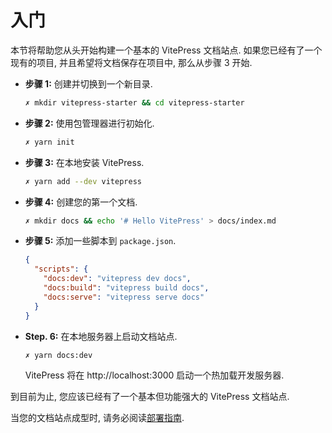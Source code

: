 # 入门

本节将帮助您从头开始构建一个基本的 VitePress 文档站点. 如果您已经有了一个现有的项目, 并且希望将文档保存在项目中, 那么从步骤 3 开始.

- **步骤 1:** 创建并切换到一个新目录.

  ```bash
  ✗ mkdir vitepress-starter && cd vitepress-starter
  ```

- **步骤 2:** 使用包管理器进行初始化.

  ```bash
  ✗ yarn init
  ```

- **步骤 3:** 在本地安装 VitePress.

  ```bash
  ✗ yarn add --dev vitepress
  ```

- **步骤 4:** 创建您的第一个文档.

  ```bash
  ✗ mkdir docs && echo '# Hello VitePress' > docs/index.md
  ```

- **步骤 5:** 添加一些脚本到 `package.json`.

  ```json
  {
    "scripts": {
      "docs:dev": "vitepress dev docs",
      "docs:build": "vitepress build docs",
      "docs:serve": "vitepress serve docs"
    }
  }
  ```

- **Step. 6:** 在本地服务器上启动文档站点.

  ```bash
  ✗ yarn docs:dev
  ```

  VitePress 将在 http://localhost:3000 启动一个热加载开发服务器.

到目前为止, 您应该已经有了一个基本但功能强大的 VitePress 文档站点.

当您的文档站点成型时, 请务必阅读[部署指南](../depolying/).
